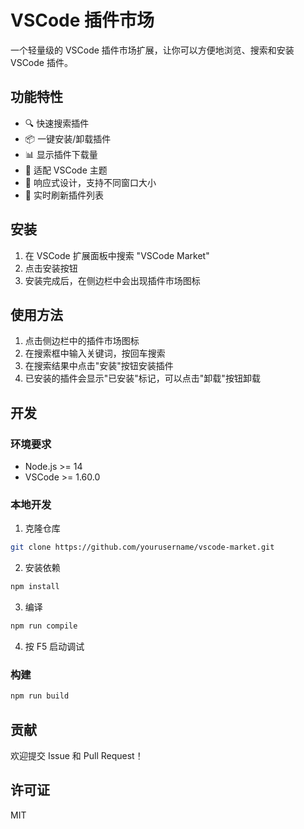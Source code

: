 # VSCode 插件市场

一个轻量级的 VSCode 插件市场扩展，让你可以方便地浏览、搜索和安装 VSCode 插件。

## 功能特性

- 🔍 快速搜索插件
- 📦 一键安装/卸载插件
- 📊 显示插件下载量
- 🎨 适配 VSCode 主题
- 📱 响应式设计，支持不同窗口大小
- 🔄 实时刷新插件列表

## 安装

1. 在 VSCode 扩展面板中搜索 "VSCode Market"
2. 点击安装按钮
3. 安装完成后，在侧边栏中会出现插件市场图标

## 使用方法

1. 点击侧边栏中的插件市场图标
2. 在搜索框中输入关键词，按回车搜索
3. 在搜索结果中点击"安装"按钮安装插件
4. 已安装的插件会显示"已安装"标记，可以点击"卸载"按钮卸载

## 开发

### 环境要求

- Node.js >= 14
- VSCode >= 1.60.0

### 本地开发

1. 克隆仓库
```bash
git clone https://github.com/yourusername/vscode-market.git
```

2. 安装依赖
```bash
npm install
```

3. 编译
```bash
npm run compile
```

4. 按 F5 启动调试

### 构建

```bash
npm run build
```

## 贡献

欢迎提交 Issue 和 Pull Request！

## 许可证

MIT
